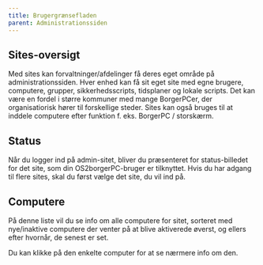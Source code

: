 ```yaml
---
title: Brugergrænsefladen
parent: Administrationssiden
---
```


## Sites-oversigt
Med sites kan forvaltninger/afdelinger få deres eget område på administrationssiden. Hver enhed kan få sit eget site med egne brugere, computere, grupper, sikkerhedsscripts, tidsplaner og lokale scripts. Det kan være en fordel i større kommuner med mange BorgerPCer, der organisatiorisk hører til forskellige steder. Sites kan også bruges til at inddele computere efter funktion f. eks. BorgerPC / storskærm. 

## Status
Når du logger ind på admin-sitet, bliver du præsenteret for status-billedet for det site, som din OS2borgerPC-bruger er tilknyttet. Hvis du har adgang til flere sites, skal du først vælge det site, du vil ind på.

## Computere
På denne liste vil du se info om alle computere for sitet, sorteret med nye/inaktive computere der venter på at blive aktiverede øverst, og ellers efter hvornår, de senest er set.

Du kan klikke på den enkelte computer for at se nærmere info om den.
